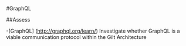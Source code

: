 #GraphQL

##Assess

-[GraphQL] (http://graphql.org/learn/)
Investigate whether GraphQL is a viable communication protocol within the Gilt Architecture
